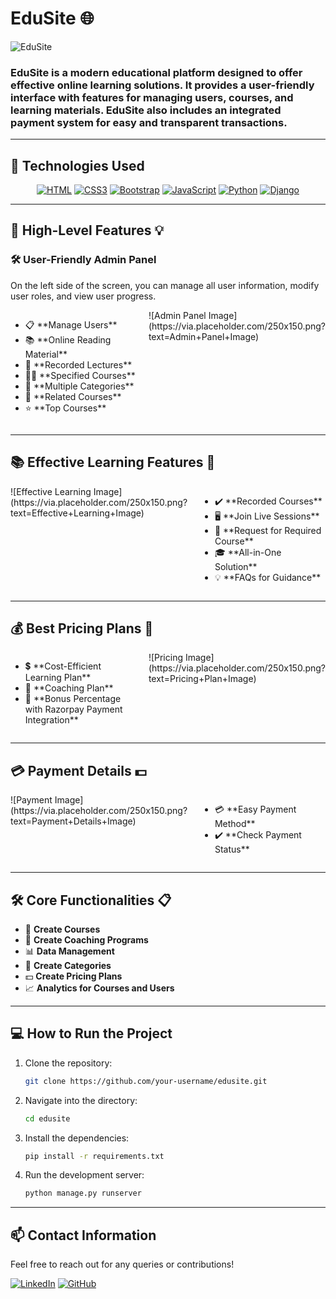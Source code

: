 # **EduSite** 🌐

![EduSite](https://via.placeholder.com/300x200.png?text=EduSite+Professional+Image) <!-- Replace with actual image link -->

### **EduSite** is a modern educational platform designed to offer effective online learning solutions. It provides a user-friendly interface with features for managing users, courses, and learning materials. EduSite also includes an integrated payment system for easy and transparent transactions.

---

## 🚀 **Technologies Used**

<div align="center">

[![HTML](https://img.shields.io/badge/HTML5-E34F26?style=for-the-badge&logo=html5&logoColor=white)](https://developer.mozilla.org/en-US/docs/Web/HTML)
[![CSS3](https://img.shields.io/badge/CSS3-1572B6?style=for-the-badge&logo=css3&logoColor=white)](https://developer.mozilla.org/en-US/docs/Web/CSS)
[![Bootstrap](https://img.shields.io/badge/Bootstrap-563D7C?style=for-the-badge&logo=bootstrap&logoColor=white)](https://getbootstrap.com/)
[![JavaScript](https://img.shields.io/badge/JavaScript-F7DF1E?style=for-the-badge&logo=javascript&logoColor=black)](https://developer.mozilla.org/en-US/docs/Web/JavaScript)
[![Python](https://img.shields.io/badge/Python-3776AB?style=for-the-badge&logo=python&logoColor=white)](https://www.python.org/)
[![Django](https://img.shields.io/badge/Django-092E20?style=for-the-badge&logo=django&logoColor=white)](https://www.djangoproject.com/)

</div>

---

## 🌟 **High-Level Features** 💡

### 🛠 **User-Friendly Admin Panel**
On the left side of the screen, you can manage all user information, modify user roles, and view user progress.

<div style="display: flex;">
    <div style="flex: 50%; padding-right: 20px;">
        <ul>
            <li>📋 **Manage Users**</li>
            <li>📚 **Online Reading Material**</li>
            <li>🎥 **Recorded Lectures**</li>
            <li>🧑‍🏫 **Specified Courses**</li>
            <li>📂 **Multiple Categories**</li>
            <li>📌 **Related Courses**</li>
            <li>⭐ **Top Courses**</li>
        </ul>
    </div>
    <div style="flex: 50%;">
        ![Admin Panel Image](https://via.placeholder.com/250x150.png?text=Admin+Panel+Image) <!-- Replace with actual image link -->
    </div>
</div>

---

## 📚 **Effective Learning Features** 🧠

<div style="display: flex;">
    <div style="flex: 50%;">
        ![Effective Learning Image](https://via.placeholder.com/250x150.png?text=Effective+Learning+Image) <!-- Replace with actual image link -->
    </div>
    <div style="flex: 50%; padding-left: 20px;">
        <ul>
            <li>✔️ **Recorded Courses**</li>
            <li>🖥️ **Join Live Sessions**</li>
            <li>📩 **Request for Required Course**</li>
            <li>🎓 **All-in-One Solution**</li>
            <li>💡 **FAQs for Guidance**</li>
        </ul>
    </div>
</div>

---

## 💰 **Best Pricing Plans** 💸

<div style="display: flex;">
    <div style="flex: 50%; padding-right: 20px;">
        <ul>
            <li>💲 **Cost-Efficient Learning Plan**</li>
            <li>🎯 **Coaching Plan**</li>
            <li>🎁 **Bonus Percentage with Razorpay Payment Integration**</li>
        </ul>
    </div>
    <div style="flex: 50%;">
        ![Pricing Image](https://via.placeholder.com/250x150.png?text=Pricing+Plan+Image) <!-- Replace with actual image link -->
    </div>
</div>

---

## 💳 **Payment Details** 💵

<div style="display: flex;">
    <div style="flex: 50%;">
        ![Payment Image](https://via.placeholder.com/250x150.png?text=Payment+Details+Image) <!-- Replace with actual image link -->
    </div>
    <div style="flex: 50%; padding-left: 20px;">
        <ul>
            <li>💳 **Easy Payment Method**</li>
            <li>✔️ **Check Payment Status**</li>
        </ul>
    </div>
</div>

---

## 🛠 **Core Functionalities** 📋

- 📝 **Create Courses**
- 🏫 **Create Coaching Programs**
- 📊 **Data Management**
- 📂 **Create Categories**
- 💵 **Create Pricing Plans**
- 📈 **Analytics for Courses and Users**

---

## 💻 **How to Run the Project**

1. Clone the repository:
    ```bash
    git clone https://github.com/your-username/edusite.git
    ```

2. Navigate into the directory:
    ```bash
    cd edusite
    ```

3. Install the dependencies:
    ```bash
    pip install -r requirements.txt
    ```

4. Run the development server:
    ```bash
    python manage.py runserver
    ```

---

## 📫 **Contact Information**
Feel free to reach out for any queries or contributions!

[![LinkedIn](https://img.shields.io/badge/LinkedIn-0A66C2?style=for-the-badge&logo=linkedin&logoColor=white)](https://linkedin.com/in/your-linkedin) 
[![GitHub](https://img.shields.io/badge/GitHub-181717?style=for-the-badge&logo=github&logoColor=white)](https://github.com/your-github)

